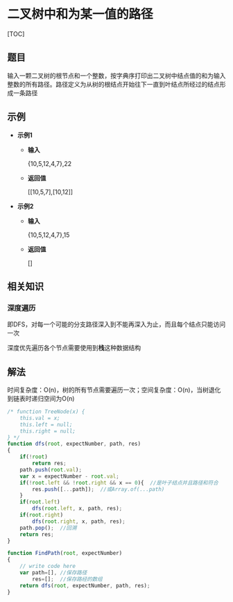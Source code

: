 # 二叉树中和为某一值的路径

[TOC]

## 题目

输入一颗二叉树的根节点和一个整数，按字典序打印出二叉树中结点值的和为输入整数的所有路径。路径定义为从树的根结点开始往下一直到叶结点所经过的结点形成一条路径



## 示例

- **示例1**

  - **输入**

    {10,5,12,4,7},22

  - **返回值**

    [[10,5,7],[10,12]]

- **示例2**

  - **输入**

    {10,5,12,4,7},15

  - **返回值**

    []



## 相关知识

### 深度遍历

即DFS，对每一个可能的分支路径深入到不能再深入为止，而且每个结点只能访问一次

深度优先遍历各个节点需要使用到**栈**这种数据结构



## 解法

时间复杂度：O(n)，树的所有节点需要遍历一次；空间复杂度：O(n)，当树退化到链表时递归空间为O(n)

```javascript
/* function TreeNode(x) {
    this.val = x;
    this.left = null;
    this.right = null;
} */
function dfs(root, expectNumber, path, res)
{
    if(!root)
        return res;
    path.push(root.val);
    var x = expectNumber - root.val;
    if(!root.left && !root.right && x == 0){  //是叶子结点并且路径和符合
        res.push([...path]);  //或Array.of(...path)
    }
    if(root.left) 
        dfs(root.left, x, path, res);
    if(root.right) 
        dfs(root.right, x, path, res);
    path.pop();  //回溯
    return res;
}

function FindPath(root, expectNumber)
{
    // write code here
    var path=[], //保存路径
        res=[];  //保存路经的数组
    return dfs(root, expectNumber, path, res);
}
```

